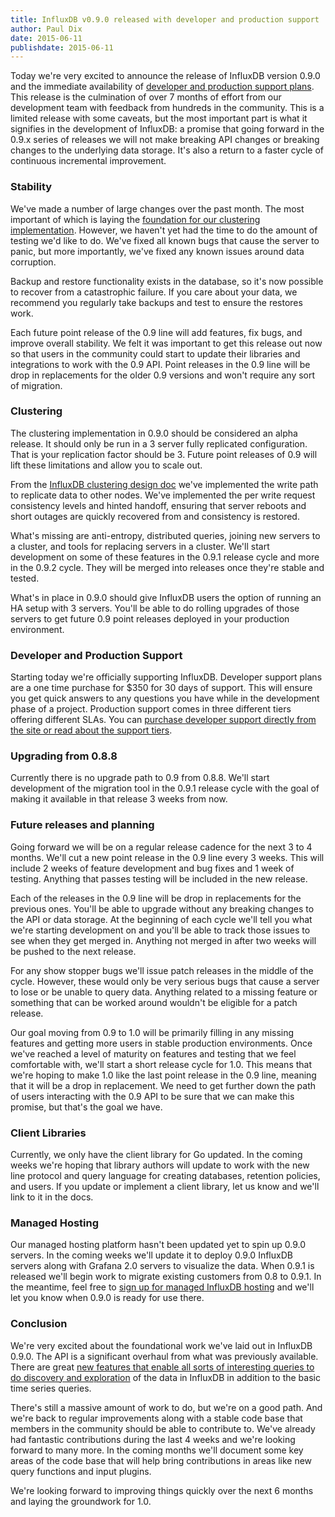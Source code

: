 ```yaml
---
title: InfluxDB v0.9.0 released with developer and production support
author: Paul Dix
date: 2015-06-11
publishdate: 2015-06-11
---
```


Today we're very excited to announce the release of InfluxDB version 0.9.0 and the immediate availability of [developer and production support plans](/support). This release is the culmination of over 7 months of effort from our development team with feedback from hundreds in the community. This is a limited release with some caveats, but the most important part is what it signifies in the development of InfluxDB: a promise that going forward in the 0.9.x series of releases we will not make breaking API changes or breaking changes to the underlying data storage. It's also a return to a faster cycle of continuous incremental improvement.

### Stability

We've made a number of large changes over the past month. The most important of which is laying the [foundation for our clustering implementation](/blog/2015/06/03/InfluxDB_clustering_design.html). However, we haven't yet had the time to do the amount of testing we'd like to do. We've fixed all known bugs that cause the server to panic, but more importantly, we've fixed any known issues around data corruption.

Backup and restore functionality exists in the database, so it's now possible to recover from a catastrophic failure. If you care about your data, we recommend you regularly take backups and test to ensure the restores work.

Each future point release of the 0.9 line will add features, fix bugs, and improve overall stability. We felt it was important to get this release out now so that users in the community could start to update their libraries and integrations to work with the 0.9 API. Point releases in the 0.9 line will be drop in replacements for the older 0.9 versions and won't require any sort of migration.

### Clustering

The clustering implementation in 0.9.0 should be considered an alpha release. It should only be run in a 3 server fully replicated configuration. That is your replication factor should be 3. Future point releases of 0.9 will lift these limitations and allow you to scale out.

From the [InfluxDB clustering design doc](/blog/2015/06/03/InfluxDB_clustering_design.html) we've implemented the write path to replicate data to other nodes. We've implemented the per write request consistency levels and hinted handoff, ensuring that server reboots and short outages are quickly recovered from and consistency is restored.

What's missing are anti-entropy, distributed queries, joining new servers to a cluster, and tools for replacing servers in a cluster. We'll start development on some of these features in the 0.9.1 release cycle and more in the 0.9.2 cycle. They will be merged into releases once they're stable and tested.

What's in place in 0.9.0 should give InfluxDB users the option of running an HA setup with 3 servers. You'll be able to do rolling upgrades of those servers to get future 0.9 point releases deployed in your production environment.

### Developer and Production Support

Starting today we're officially supporting InfluxDB. Developer support plans are a one time purchase for $350 for 30 days of support. This will ensure you get quick answers to any questions you have while in the development phase of a project. Production support comes in three different tiers offering different SLAs. You can [purchase developer support directly from the site or read about the support tiers](/support).

### Upgrading from 0.8.8

Currently there is no upgrade path to 0.9 from 0.8.8. We'll start development of the migration tool in the 0.9.1 release cycle with the goal of making it available in that release 3 weeks from now.

### Future releases and planning

Going forward we will be on a regular release cadence for the next 3 to 4 months. We'll cut a new point release in the 0.9 line every 3 weeks. This will include 2 weeks of feature development and bug fixes and 1 week of testing. Anything that passes testing will be included in the new release.

Each of the releases in the 0.9 line will be drop in replacements for the previous ones. You'll be able to upgrade without any breaking changes to the API or data storage. At the beginning of each cycle we'll tell you what we're starting development on and you'll be able to track those issues to see when they get merged in. Anything not merged in after two weeks will be pushed to the next release.

For any show stopper bugs we'll issue patch releases in the middle of the cycle. However, these would only be very serious bugs that cause a server to lose or be unable to query data. Anything related to a missing feature or something that can be worked around wouldn't be eligible for a patch release.

Our goal moving from 0.9 to 1.0 will be primarily filling in any missing features and getting more users in stable production environments. Once we've reached a level of maturity on features and testing that we feel comfortable with, we'll start a short release cycle for 1.0. This means that we're hoping to make 1.0 like the last point release in the 0.9 line, meaning that it will be a drop in replacement. We need to get further down the path of users interacting with the 0.9 API to be sure that we can make this promise, but that's the goal we have.

### Client Libraries

Currently, we only have the client library for Go updated. In the coming weeks we're hoping that library authors will update to work with the new line protocol and query language for creating databases, retention policies, and users. If you update or implement a client library, let us know and we'll link to it in the docs.

### Managed Hosting

Our managed hosting platform hasn't been updated yet to spin up 0.9.0 servers. In the coming weeks we'll update it to deploy 0.9.0 InfluxDB servers along with Grafana 2.0 servers to visualize the data. When 0.9.1 is released we'll begin work to migrate existing customers from 0.8 to 0.9.1. In the meantime, feel free to [sign up for managed InfluxDB hosting](https://customers.influxdb.com/) and we'll let you know when 0.9.0 is ready for use there.

### Conclusion

We're very excited about the foundational work we've laid out in InfluxDB 0.9.0. The API is a significant overhaul from what was previously available. There are great [new features that enable all sorts of interesting queries to do discovery and exploration](/blog/2014/12/08/clustering-tags-and-enhancements-to-come-in-0.9.0.html) of the data in InfluxDB in addition to the basic time series queries.

There's still a massive amount of work to do, but we're on a good path. And we're back to regular improvements along with a stable code base that members in the community should be able to contribute to. We've already had fantastic contributions during the last 4 weeks and we're looking forward to many more. In the coming months we'll document some key areas of the code base that will help bring contributions in areas like new query functions and input plugins.

We're looking forward to improving things quickly over the next 6 months and laying the groundwork for 1.0.
